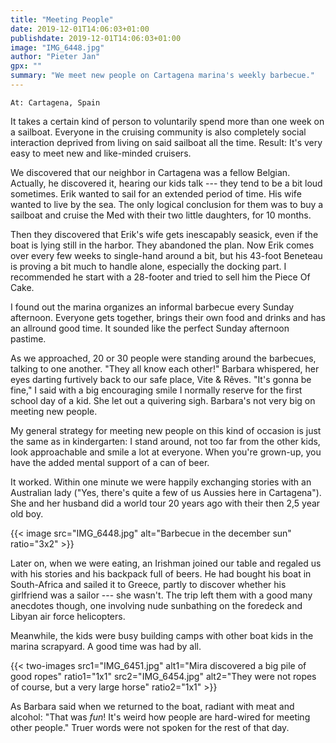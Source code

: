 ```yaml
---
title: "Meeting People"
date: 2019-12-01T14:06:03+01:00
publishdate: 2019-12-01T14:06:03+01:00
image: "IMG_6448.jpg"
author: "Pieter Jan"
gpx: ""
summary: "We meet new people on Cartagena marina's weekly barbecue."
---
```


`At: Cartagena, Spain`

It takes a certain kind of person to voluntarily spend more than one week on a sailboat. Everyone in the cruising community is also completely social interaction deprived from living on said sailboat all the time. Result: It's very easy to meet new and like-minded cruisers.

We discovered that our neighbor in Cartagena was a fellow Belgian. Actually, he discovered it, hearing our kids talk --- they tend to be a bit loud sometimes. Erik wanted to sail for an extended period of time. His wife wanted to live by the sea. The only logical conclusion for them was to buy a sailboat and cruise the Med with their two little daughters, for 10 months.

Then they discovered that Erik's wife gets inescapably seasick, even if the boat is lying still in the harbor. They abandoned the plan. Now Erik comes over every few weeks to single-hand around a bit, but his 43-foot Beneteau is proving a bit much to handle alone, especially the docking part. I recommended he start with a 28-footer and tried to sell him the Piece Of Cake.

I found out the marina organizes an informal barbecue every Sunday afternoon. Everyone gets together, brings their own food and drinks and has an allround good time. It sounded like the perfect Sunday afternoon pastime.

As we approached, 20 or 30 people were standing around the barbecues, talking to one another. "They all know each other!" Barbara whispered, her eyes darting furtively back to our safe place, Vite & Rêves. "It's gonna be fine," I said with a big encouraging smile I normally reserve for the first school day of a kid. She let out a quivering sigh. Barbara's not very big on meeting new people.

My general strategy for meeting new people on this kind of occasion is just the same as in kindergarten: I stand around, not too far from the other kids, look approachable and smile a lot at everyone. When you're grown-up, you have the added mental support of a can of beer.

It worked. Within one minute we were happily exchanging stories with an Australian lady ("Yes, there's quite a few of us Aussies here in Cartagena"). She and her husband did a world tour 20 years ago with their then 2,5 year old boy.

{{< image src="IMG_6448.jpg" alt="Barbecue in the december sun" ratio="3x2" >}}

Later on, when we were eating, an Irishman joined our table and regaled us with his stories and his backpack full of beers. He had bought his boat in South-Africa and sailed it to Greece, partly to discover whether his girlfriend was a sailor --- she wasn't. The trip left them with a good many anecdotes though, one involving nude sunbathing on the foredeck and Libyan air force helicopters.

Meanwhile, the kids were busy building camps with other boat kids in the marina scrapyard. A good time was had by all.

{{< two-images src1="IMG_6451.jpg" alt1="Mira discovered a big pile of good ropes" ratio1="1x1"
 src2="IMG_6454.jpg" alt2="They were not ropes of course, but a very large horse" ratio2="1x1" >}}

As Barbara said when we returned to the boat, radiant with meat and alcohol: "That was _fun_! It's weird how people are hard-wired for meeting other people." Truer words were not spoken for the rest of that day.
